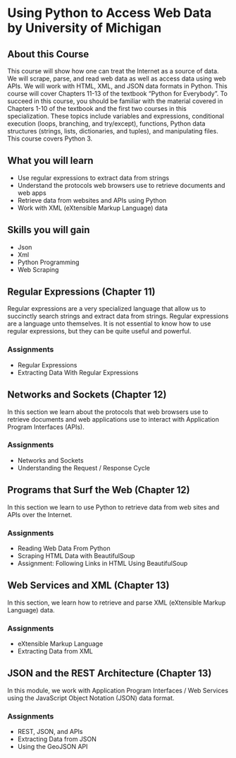 # Using Python to Access Web Data by University of Michigan

## About this Course

This course will show how one can treat the Internet as a source of data.  We will scrape, parse, and read web data as well as access data using web APIs.  We will work with HTML, XML, and JSON data formats in Python.  This course will cover Chapters 11-13 of the textbook “Python for Everybody”. To succeed in this course, you should be familiar with the material covered in Chapters 1-10 of the textbook and the first two courses in this specialization.  These topics include variables and expressions, conditional execution (loops, branching, and try/except), functions, Python data structures (strings, lists, dictionaries, and tuples), and manipulating files.  This course covers Python 3.

## What you will learn

- Use regular expressions to extract data from strings
- Understand the protocols web browsers use to retrieve documents and web apps
- Retrieve data from websites and APIs using Python
- Work with XML (eXtensible Markup Language) data


## Skills you will gain
- Json
- Xml
- Python Programming
- Web Scraping

## Regular Expressions (Chapter 11)

Regular expressions are a very specialized language that allow us to succinctly search strings and extract data from strings. Regular expressions are a language unto themselves. It is not essential to know how to use regular expressions, but they can be quite useful and powerful.

### Assignments
- Regular Expressions
- Extracting Data With Regular Expressions


## Networks and Sockets (Chapter 12)
In this section we learn about the protocols that web browsers use to retrieve documents and web applications use to interact with Application Program Interfaces (APIs).

### Assignments
- Networks and Sockets
- Understanding the Request / Response Cycle


## Programs that Surf the Web (Chapter 12)
In this section we learn to use Python to retrieve data from web sites and APIs over the Internet.

### Assignments
- Reading Web Data From Python
- Scraping HTML Data with BeautifulSoup
- Assignment: Following Links in HTML Using BeautifulSoup


## Web Services and XML (Chapter 13)
In this section, we learn how to retrieve and parse XML (eXtensible Markup Language) data.

### Assignments

- eXtensible Markup Language
- Extracting Data from XML

## JSON and the REST Architecture (Chapter 13)
In this module, we work with Application Program Interfaces / Web Services using the JavaScript Object Notation (JSON) data format.

### Assignments
- REST, JSON, and APIs
- Extracting Data from JSON
- Using the GeoJSON API